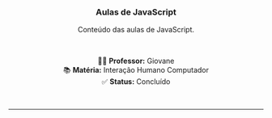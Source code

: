<div align="center">

<h3 align="center">Aulas de JavaScript </h3>

<p align="center">Conteúdo das aulas de JavaScript.</p>

<br>

<p align="center">
  👨‍🏫 <strong>Professor:</strong> Giovane <br>
  📚 <strong>Matéria:</strong> Interação Humano Computador<br>
  ✅ <strong>Status:</strong> Concluído
</p>

<br>
</div>

---
